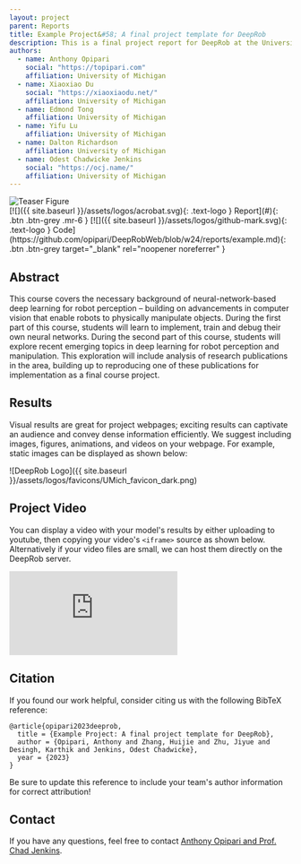 ```yaml
---
layout: project
parent: Reports
title: Example Project&#58; A final project template for DeepRob
description: This is a final project report for DeepRob at the University of Michigan.
authors:
  - name: Anthony Opipari
    social: "https://topipari.com"
    affiliation: University of Michigan
  - name: Xiaoxiao Du
    social: "https://xiaoxiaodu.net/"
    affiliation: University of Michigan
  - name: Edmond Tong
    affiliation: University of Michigan
  - name: Yifu Lu
    affiliation: University of Michigan
  - name: Dalton Richardson
    affiliation: University of Michigan
  - name: Odest Chadwicke Jenkins
    social: "https://ocj.name/"
    affiliation: University of Michigan
---
```



<!-- This shows how to add an image (or gif) in markdown -->
<div class="center-image">
<img alt="Teaser Figure" src="{{ site.baseurl }}/assets/projects/reports/example/deeprob.gif" />
</div>


<div class="project-links" markdown="1">
[![]({{ site.baseurl }}/assets/logos/acrobat.svg){: .text-logo } Report](#){: .btn .btn-grey .mr-6 }
[![]({{ site.baseurl }}/assets/logos/github-mark.svg){: .text-logo } Code](https://github.com/opipari/DeepRobWeb/blob/w24/reports/example.md){: .btn .btn-grey target="_blank" rel="noopener noreferrer" }
</div>


## Abstract

This course covers the necessary background of neural-network-based deep learning for robot perception – building on advancements in computer vision that enable robots to physically manipulate objects. During the first part of this course, students will learn to implement, train and debug their own neural networks. During the second part of this course, students will explore recent emerging topics in deep learning for robot perception and manipulation. This exploration will include analysis of research publications in the area, building up to reproducing one of these publications for implementation as a final course project.


## Results

Visual results are great for project webpages; exciting results can captivate an audience and convey dense information efficiently. We suggest including images, figures, animations, and videos on your webpage. For example, static images can be displayed as shown below:

![DeepRob Logo]({{ site.baseurl }}/assets/logos/favicons/UMich_favicon_dark.png)


## Project Video

You can display a video with your model's results by either uploading to youtube, then copying your video's `<iframe>` source as shown below. Alternatively if your video files are small, we can host them directly on the DeepRob server.

<div class="video-wrap">
  <div class="video-container">
	<iframe src="https://www.youtube.com/embed/dx1G7y6mhMQ" title="YouTube video player" frameborder="0" allow="accelerometer; autoplay; clipboard-write; encrypted-media; gyroscope; picture-in-picture; web-share" allowfullscreen></iframe>
  </div>
</div>


## Citation

If you found our work helpful, consider citing us with the following BibTeX reference:

```
@article{opipari2023deeprob,
  title = {Example Project: A final project template for DeepRob},
  author = {Opipari, Anthony and Zhang, Huijie and Zhu, Jiyue and Desingh, Karthik and Jenkins, Odest Chadwicke},
  year = {2023}
}
```
Be sure to update this reference to include your team's author information for correct attribution!


## Contact

If you have any questions, feel free to contact [Anthony Opipari and Prof. Chad Jenkins](mailto:topipari@umich.edu?cc=ocj@umich.edu).

